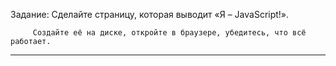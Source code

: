 Задание: Сделайте страницу, которая выводит «Я – JavaScript!».

         Создайте её на диске, откройте в браузере, убедитесь, что всё работает.
***